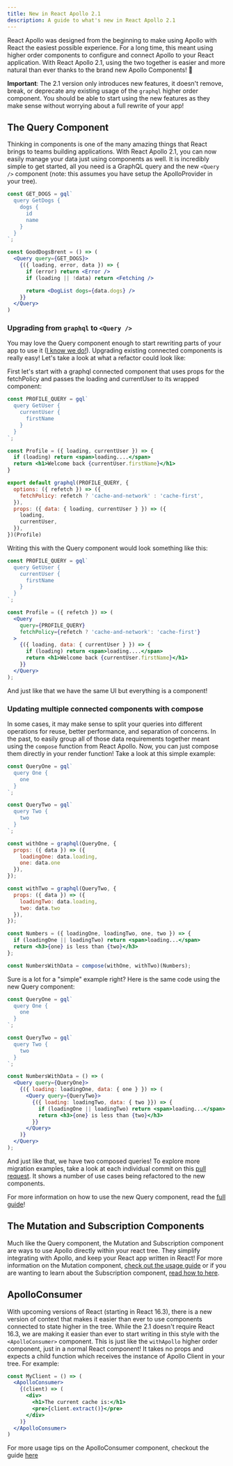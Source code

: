 ```yaml
---
title: New in React Apollo 2.1
description: A guide to what's new in React Apollo 2.1
---
```


React Apollo was designed from the beginning to make using Apollo with React the easiest possible experience. For a long time, this meant using higher order components to configure and connect Apollo to your React application. With React Apollo 2.1, using the two together is easier and more natural than ever thanks to the brand new Apollo Components! 🚀

**Important**: The 2.1 version only introduces new features, it doesn't remove, break, or deprecate any existing usage of the `graphql` higher order component. You should be able to start using the new features as they make sense without worrying about a full rewrite of your app!

## The Query Component

Thinking in components is one of the many amazing things that React brings to teams building applications. With React Apollo 2.1, you can now easily manage your data just using components as well. It is incredibly simple to get started, all you need is a GraphQL query and the new `<Query />` component (note: this assumes you have setup the ApolloProvider in your tree).

```jsx
const GET_DOGS = gql`
  query GetDogs {
    dogs {
      id
      name
    }
  }
`;

const GoodDogsBrent = () => (
  <Query query={GET_DOGS}>
    {({ loading, error, data }) => {
      if (error) return <Error />
      if (loading || !data) return <Fetching />

      return <DogList dogs={data.dogs} />
    }}
  </Query>
)
```

### Upgrading from `graphql` to `<Query />`

You may love the Query component enough to start rewriting parts of your app to use it ([I know we do!](https://github.com/apollographql/GitHunt-React/pull/275)). Upgrading existing connected components is really easy! Let's take a look at what a refactor could look like:

First let's start with a graphql connected component that uses props for the fetchPolicy and passes the loading and currentUser to its wrapped component:

```jsx
const PROFILE_QUERY = gql`
  query GetUser {
    currentUser {
      firstName
    }
  }
`;

const Profile = ({ loading, currentUser }) => {
  if (loading) return <span>loading....</span>
  return <h1>Welcome back {currentUser.firstName}</h1>
}

export default graphql(PROFILE_QUERY, {
  options: ({ refetch }) => ({
    fetchPolicy: refetch ? 'cache-and-network' : 'cache-first',
  }),
  props: ({ data: { loading, currentUser } }) => ({
    loading,
    currentUser,
  }),
})(Profile)
```

Writing this with the Query component would look something like this:

```jsx
const PROFILE_QUERY = gql`
  query GetUser {
    currentUser {
      firstName
    }
  }
`;

const Profile = ({ refetch }) => (
  <Query
    query={PROFILE_QUERY}
    fetchPolicy={refetch ? 'cache-and-network': 'cache-first'}
  >
    {({ loading, data: { currentUser } }) => {
      if (loading) return <span>loading....</span>
      return <h1>Welcome back {currentUser.firstName}</h1>
    }}
  </Query>
);
```

And just like that we have the same UI but everything is a component!

### Updating multiple connected components with compose

In some cases, it may make sense to split your queries into different operations for reuse, better performance, and separation of concerns. In the past, to easily group all of those data requirements together meant using the `compose` function from React Apollo. Now, you can just compose them directly in your render function! Take a look at this simple example:

```jsx
const QueryOne = gql`
  query One {
    one
  }
`;

const QueryTwo = gql`
  query Two {
    two
  }
`;

const withOne = graphql(QueryOne, {
  props: ({ data }) => ({
    loadingOne: data.loading,
    one: data.one
  }),
});

const withTwo = graphql(QueryTwo, {
  props: ({ data }) => ({
    loadingTwo: data.loading,
    two: data.two
  }),
});

const Numbers = ({ loadingOne, loadingTwo, one, two }) => {
  if (loadingOne || loadingTwo) return <span>loading...</span>
  return <h3>{one} is less than {two}</h3>
};

const NumbersWithData = compose(withOne, withTwo)(Numbers);
```

Sure is a lot for a "simple" example right? Here is the same code using the new Query component:

```jsx
const QueryOne = gql`
  query One {
    one
  }
`;

const QueryTwo = gql`
  query Two {
    two
  }
`;

const NumbersWithData = () => (
  <Query query={QueryOne}>
    {({ loading: loadingOne, data: { one } }) => (
      <Query query={QueryTwo}>
        {({ loading: loadingTwo, data: { two }}) => {
          if (loadingOne || loadingTwo) return <span>loading...</span>
          return <h3>{one} is less than {two}</h3>
        }}
      </Query>
    )}
  </Query>
);
```

And just like that, we have two composed queries! To explore more migration examples, take a look at each individual commit on this [pull request](https://github.com/apollographql/GitHunt-React/pull/275). It shows a number of use cases being refactored to the new components.

For more information on how to use the new Query component, read the [full guide](./essentials/queries.html)!

## The Mutation and Subscription Components

Much like the Query component, the Mutation and Subscription component are ways to use Apollo directly within your react tree. They simplify integrating with Apollo, and keep your React app written in React! For more information on the Mutation component, [check out the usage guide](./essentials/mutations.html) or if you are wanting to learn about the Subscription component, [read how to here](./advanced/subscriptions.html).

## ApolloConsumer

With upcoming versions of React (starting in React 16.3), there is a new version of context that makes it easier than ever to use components connected to state higher in the tree. While the 2.1 doesn't require React 16.3, we are making it easier than ever to start writing in this style with the `<ApolloConsumer>` component. This is just like the `withApollo` higher order component, just in a normal React component! It takes no props and expects a child function which receives the instance of Apollo Client in your tree. For example:

```jsx
const MyClient = () => (
  <ApolloConsumer>
    {(client) => (
      <div>
        <h1>The current cache is:</h1>
        <pre>{client.extract()}</pre>
      </div>
    )}
  </ApolloConsumer>
)
```

For more usage tips on the ApolloConsumer component, checkout the guide [here](./essentials/local-state.html)
